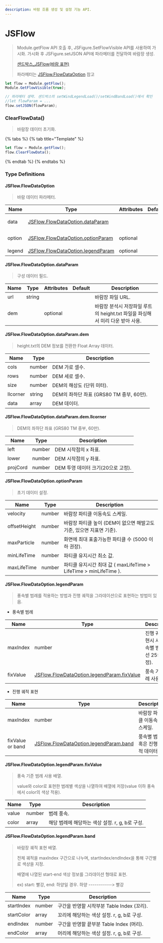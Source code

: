 ```yaml
---
description: 바람 흐름 생성 및 설정 기능 API.
---
```


# JSFlow

> Module.getFlow API 호출 후, JSFigure.SetFlowVisible API를 사용하여 가시화. 가시화 후 JSFigure.setJSON API에 파라메터를 전달하여 바람장 생성.
>
> [샌드박스\_JSFlow(바람 표현)](https://sandbox.dtwincloud.com/code/main.do?id=effect\_wind\_path)
>
> 파라메터는 [JSFlow.FlowDataOption](jsflow.md#jsflow.flowdataoption) 참고

```javascript
let flow = Module.getFlow();
Module.GetFlowVisible(true);

// 파라메터 생략. 샌드박스의 setWindLegendLoad()/setWindBandLoad()에서 확인
//let flowParam = ...
flow.setJSON(flowParam);
```

### ClearFlowData()

> 바람장 데이터 초기화.

{% tabs %}
{% tab title="Template" %}
```javascript
let flow = Module.getFlow();
flow.ClearFlowData();
```
{% endtab %}
{% endtabs %}

### Type Definitions

#### JSFlow.FlowDataOption

> 바람 데이터 파라메터.

| Name   | Type                                                                             | Attributes | Default | Description |
| ------ | -------------------------------------------------------------------------------- | ---------- | ------- | ----------- |
| data   | [JSFlow.FlowDataOption.dataParam](jsflow.md#jsflow.flowdataoption.dataparam)     |            |         | 구성 데이터 필드   |
| option | [JSFlow.FlowDataOption.optionParam](jsflow.md#jsflow.flowdataoption.optionparam) | optional   |         | 초기 데이터 설정   |
| legend | [JSFlow.FlowDataOption.legendParam](jsflow.md#jsflow.flowdataoption.legendparam) | optional   |         | 범례 표현       |

#### JSFlow.FlowDataOption.dataParam

> 구성 데이터 필드.

| Name | Type   | Attributes | Default | Description                                       |
| ---- | ------ | ---------- | ------- | ------------------------------------------------- |
| url  | string |            |         | 바람장 파일 URL.                                       |
| dem  |        | optional   |         | 바람장 분석시 저장파일 루트의 height.txt 파일을 파싱해서 미리 다운 받아 사용. |

#### JSFlow.FlowDataOption.dataParam.dem

> height.txt의 DEM 정보를 전환한 Float Array 데이터.

| Name     | Type   | Description                     |
| -------- | ------ | ------------------------------- |
| cols     | number | DEM 가로 셀수.                      |
| rows     | number | DEM 세로 셀수.                      |
| size     | number | DEM의 해상도 (단위 미터).               |
| llcorner | string | DEM의 좌하단 좌표 (GRS80 TM 중부, 60만). |
| data     | array  | DEM 데이터.                        |

#### JSFlow.FlowDataOption.dataParam.dem.llcorner

> DEM의 좌하단 좌표 (GRS80 TM 중부, 60만).

| Name     | Type   | Description             |
| -------- | ------ | ----------------------- |
| left     | number | DEM 시작점의 x 좌표.          |
| lower    | number | DEM 시작점의 y 좌표.          |
| projCord | number | DEM 투영 데이터 크기(20으로 고정). |

#### JSFlow.FlowDataOption.optionParam

> 초기 데이터 설정.

| Name         | Type   | Description                                             |
| ------------ | ------ | ------------------------------------------------------- |
| velocity     | number | 바람장 파티클 이동속도 스케일.                                       |
| offsetHeight | number | 바람장 파티클 높이 (DEM이 없으면 해발고도 기준, 있으면 지표면 기준).              |
| maxParticle  | number | 화면에 최대 표출가능한 파티클 수 (5000 이하 권장).                        |
| minLifeTime  | number | 파티클 유지시간 최소 값.                                          |
| maxLifeTime  | number | 파티클 유지시간 최대 값 ( maxLifeTime > LifeTime > minLifeTime ). |

#### JSFlow.FlowDataOption.legendParam

> 풍속별 범례를 적용하는 방법과 진행 궤적을 그라데이션으로 표현하는 방법이 있음.

* 풍속별 범례

| Name     | Type                                                                                               | Description                    |
| -------- | -------------------------------------------------------------------------------------------------- | ------------------------------ |
| maxIndex | number                                                                                             | 진행 궤적 표현시 사용(풍속별 범례에선 255 고정). |
| fixValue | [JSFlow.FlowDataOption.legendParam.fixValue](jsflow.md#jsflow.flowdataoption.legendparam.fixvalue) | 풍속 기준 범례 사용 배열.                |

* 진행 궤적 표현

| Name             | Type                                                                                       | Description          |
| ---------------- | ------------------------------------------------------------------------------------------ | -------------------- |
| maxIndex         | number                                                                                     | 바람장 파티클 이동속도 스케일.    |
| fixValue or band | [JSFlow.FlowDataOption.legendParam.band](jsflow.md#jsflow.flowdataoption.legendparam.band) | 풍속별 범례 혹은 진행 궤적 데이터. |

#### JSFlow.FlowDataOption.legendParam.fixValue

> 풍속 기준 범례 사용 배열.
>
> value와 color로 표현한 범례별 색상을 나열하여 배열에 저장(value 이하 풍속에서 color의 색상 적용).

| Name  | Type   | Description                     |
| ----- | ------ | ------------------------------- |
| value | number | 범례 풍속.                          |
| color | array  | 해당 범례에 해당하는 색상 설정. r, g, b로 구성. |

#### JSFlow.FlowDataOption.legendParam.band

> 바람장 궤적 표현 배열.
>
> 전체 궤적을 maxIndex 구간으로 나누며, startIndex/endIndex을 통해 구간별로 색상을 지정.
>
> 배열에 나열된 start-end 색상 정보를 그라데이션 형태로 표현.
>
> ex) start: 빨강, end: 하양일 경우. 하양 ------------> 빨강

| Name       | Type   | Description                    |
| ---------- | ------ | ------------------------------ |
| startIndex | number | 구간을 반영할 시작부분 Table Index (꼬리). |
| startColor | array  | 꼬리에 해당하는 색상 설정. r, g, b로 구성.   |
| endIndex   | number | 구간을 반영할 끝부분 Table Index (머리).  |
| endColor   | array  | 머리에 해당하는 색상 설정. r, g, b로 구성.   |
